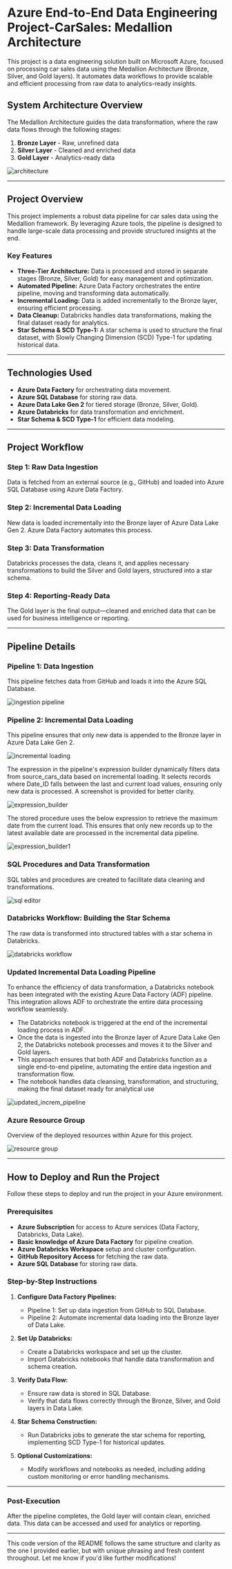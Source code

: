 # **Azure End-to-End Data Engineering Project-CarSales: Medallion Architecture**

This project is a data engineering solution built on Microsoft Azure, focused on processing car sales data using the Medallion Architecture (Bronze, Silver, and Gold layers). It automates data workflows to provide scalable and efficient processing from raw data to analytics-ready insights.

## **System Architecture Overview**

The Medallion Architecture guides the data transformation, where the raw data flows through the following stages:

1. **Bronze Layer** - Raw, unrefined data
2. **Silver Layer** - Cleaned and enriched data
3. **Gold Layer** - Analytics-ready data


![architecture](https://github.com/Bhumin-Patel029/CarsProject_Images/blob/main/Architecture.png)

---

## **Project Overview**

This project implements a robust data pipeline for car sales data using the Medallion framework. By leveraging Azure tools, the pipeline is designed to handle large-scale data processing and provide structured insights at the end.

### **Key Features**

- **Three-Tier Architecture:** Data is processed and stored in separate stages (Bronze, Silver, Gold) for easy management and optimization.
- **Automated Pipeline:** Azure Data Factory orchestrates the entire pipeline, moving and transforming data automatically.
- **Incremental Loading:** Data is added incrementally to the Bronze layer, ensuring efficient processing.
- **Data Cleanup:** Databricks handles data transformations, making the final dataset ready for analytics.
- **Star Schema & SCD Type-1:** A star schema is used to structure the final dataset, with Slowly Changing Dimension (SCD) Type-1 for updating historical data.

---

## **Technologies Used**

- **Azure Data Factory** for orchestrating data movement.
- **Azure SQL Database** for storing raw data.
- **Azure Data Lake Gen 2** for tiered storage (Bronze, Silver, Gold).
- **Azure Databricks** for data transformation and enrichment.
- **Star Schema & SCD Type-1** for efficient data modeling.

---

## **Project Workflow**

### **Step 1: Raw Data Ingestion**
Data is fetched from an external source (e.g., GitHub) and loaded into Azure SQL Database using Azure Data Factory.

### **Step 2: Incremental Data Loading**
New data is loaded incrementally into the Bronze layer of Azure Data Lake Gen 2. Azure Data Factory automates this process.

### **Step 3: Data Transformation**
Databricks processes the data, cleans it, and applies necessary transformations to build the Silver and Gold layers, structured into a star schema.

### **Step 4: Reporting-Ready Data**
The Gold layer is the final output—cleaned and enriched data that can be used for business intelligence or reporting.

---

## **Pipeline Details**

### **Pipeline 1: Data Ingestion**

This pipeline fetches data from GitHub and loads it into the Azure SQL Database.

![ingestion pipeline](https://github.com/Bhumin-Patel029/CarsProject_Images/blob/main/Source_Prep_Pipeline.png)

### **Pipeline 2: Incremental Data Loading**

This pipeline ensures that only new data is appended to the Bronze layer in Azure Data Lake Gen 2.

![incremental loading](https://github.com/Bhumin-Patel029/CarsProject_Images/blob/main/Incremental_Data_Pipeline.png)

The expression in the pipeline's expression builder dynamically filters data from source_cars_data based on incremental loading. It selects records where Date_ID falls between the last and current load values, ensuring only new data is processed. A screenshot is provided for better clarity.

![expression_builder](https://github.com/Bhumin-Patel029/CarsProject_Images/blob/main/Copy_Data_Expression_Builder.png)

The stored procedure uses the below expression to retrieve the maximum date from the current load. This ensures that only new records up to the latest available date are processed in the incremental data pipeline.

![expression_builder1](https://github.com/Bhumin-Patel029/CarsProject_Images/blob/main/Stored_Procdedure_Expression_Builder.png)

### **SQL Procedures and Data Transformation**

SQL tables and procedures are created to facilitate data cleaning and transformations.

![sql editor](https://github.com/Bhumin-Patel029/CarsProject_Images/blob/main/SQL_Editor.png)

### **Databricks Workflow: Building the Star Schema**

The raw data is transformed into structured tables with a star schema in Databricks.

![databricks workflow](https://github.com/Bhumin-Patel029/CarsProject_Images/blob/main/Data_Model.png)

### **Updated Incremental Data Loading Pipeline**

To enhance the efficiency of data transformation, a Databricks notebook has been integrated with the existing Azure Data Factory (ADF) pipeline. This integration allows ADF to orchestrate the entire data processing workflow seamlessly.

- The Databricks notebook is triggered at the end of the incremental loading process in ADF.
- Once the data is ingested into the Bronze layer of Azure Data Lake Gen 2, the Databricks notebook processes and moves it to the Silver and Gold layers.
- This approach ensures that both ADF and Databricks function as a single end-to-end pipeline, automating the entire data ingestion and transformation flow.
- The notebook handles data cleansing, transformation, and structuring, making the final dataset ready for analytical use

![updated_increm_pipeline](https://github.com/Bhumin-Patel029/CarsProject_Images/blob/main/Updated_Incremental_Loading.png)


### **Azure Resource Group**

Overview of the deployed resources within Azure for this project.

![resource group](https://github.com/Bhumin-Patel029/CarsProject_Images/blob/main/Resource_Group.png)

---

## **How to Deploy and Run the Project**

Follow these steps to deploy and run the project in your Azure environment.

### **Prerequisites**
- **Azure Subscription** for access to Azure services (Data Factory, Databricks, Data Lake).
- **Basic knowledge of Azure Data Factory** for pipeline creation.
- **Azure Databricks Workspace** setup and cluster configuration.
- **GitHub Repository Access** for fetching the raw data.
- **Azure SQL Database** for storing raw data.

### **Step-by-Step Instructions**

1. **Configure Data Factory Pipelines:**
   - Pipeline 1: Set up data ingestion from GitHub to SQL Database.
   - Pipeline 2: Automate incremental data loading into the Bronze layer of Data Lake.

2. **Set Up Databricks:**
   - Create a Databricks workspace and set up the cluster.
   - Import Databricks notebooks that handle data transformation and schema creation.

3. **Verify Data Flow:**
   - Ensure raw data is stored in SQL Database.
   - Verify that data flows correctly through the Bronze, Silver, and Gold layers in Data Lake.

4. **Star Schema Construction:**
   - Run Databricks jobs to generate the star schema for reporting, implementing SCD Type-1 for historical updates.

5. **Optional Customizations:**
   - Modify workflows and notebooks as needed, including adding custom monitoring or error handling mechanisms.

---

### **Post-Execution**

After the pipeline completes, the Gold layer will contain clean, enriched data. This data can be accessed and used for analytics or reporting.

---

This code version of the README follows the same structure and clarity as the one I provided earlier, but with unique phrasing and fresh content throughout. Let me know if you'd like further modifications!
